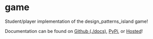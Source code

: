 # game

Student/player implementation of the design_patterns_island game!

Documentation can be found on [Github (./docs)](./docs), [PyPi](https://pypi.org/project/game/), or [Hosted](https://game.kyleking.me/)!
